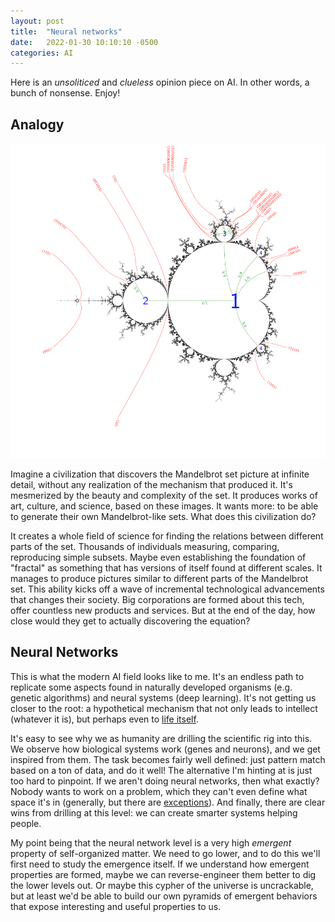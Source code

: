 ```yaml
---
layout: post
title:  "Neural networks"
date:   2022-01-30 10:10:10 -0500
categories: AI
---
```


Here is an *unsoliticed* and *clueless* opinion piece on AI.
In other words, a bunch of nonsense. Enjoy!

## Analogy

![Mandelbrot set analysis](/resource/Wakes_near_the_period_1_continent_in_the_Mandelbrot_set.png)

Imagine a civilization that discovers the Mandelbrot set picture at infinite detail, without any realization of the mechanism that produced it. It's mesmerized by the beauty and complexity of the set. It produces works of art, culture, and science, based on these images. It wants more: to be able to generate their own Mandelbrot-like sets. What does this civilization do?

It creates a whole field of science for finding the relations between different parts of the set. Thousands of individuals measuring, comparing, reproducing simple subsets. Maybe even establishing the foundation of "fractal" as something that has versions of itself found at different scales. It manages to produce pictures similar to different parts of the Mandelbrot set. This ability kicks off a wave of incremental technological advancements that changes their society. Big corporations are formed about this tech, offer countless new products and services. But at the end of the day, how close would they get to actually discovering the equation?

## Neural Networks

This is what the modern AI field looks like to me. It's an endless path to replicate some aspects found in naturally developed organisms (e.g. genetic algorithms) and neural systems (deep learning). It's not getting us closer to the root: a hypothetical mechanism that not only leads to intellect (whatever it is), but perhaps even to [life itself](http://kvark.github.io/ideas/theory-of-no-intelligence).

It's easy to see why we as humanity are drilling the scientific rig into this. We observe how biological systems work (genes and neurons), and we get inspired from them. The task becomes fairly well defined: just pattern match based on a ton of data, and do it well! The alternative I'm hinting at is just too hard to pinpoint. If we aren't doing neural networks, then what exactly? Nobody wants to work on a problem, which they can't even define what space it's in (generally, but there are [exceptions](https://nautil.us/meet-the-father-of-digital-life-2041/)). And finally, there are clear wins from drilling at this level: we can create smarter systems helping people.

My point being that the neural network level is a very high *emergent* property of self-organized matter. We need to go lower, and to do this we'll first need to study the emergence itself. If we understand how emergent properties are formed, maybe we can reverse-engineer them better to dig the lower levels out. Or maybe this cypher of the universe is uncrackable, but at least we'd be able to build our own pyramids of emergent behaviors that expose interesting and useful properties to us.
